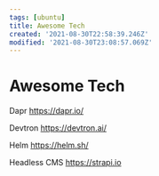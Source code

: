 ```yaml
---
tags: [ubuntu]
title: Awesome Tech
created: '2021-08-30T22:58:39.246Z'
modified: '2021-08-30T23:08:57.069Z'
---
```


# Awesome Tech


Dapr
https://dapr.io/

Devtron
https://devtron.ai/

Helm
https://helm.sh/

Headless CMS
https://strapi.io


